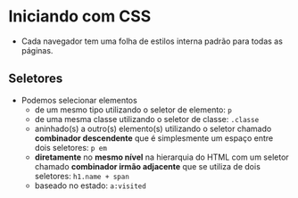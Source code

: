 # Iniciando com CSS

- Cada navegador tem uma folha de estilos interna padrão para todas as páginas.

## Seletores

- Podemos selecionar elementos
  - de um mesmo tipo utilizando o seletor de elemento: `p`
  - de uma mesma classe utilizando o seletor de classe: `.classe`
  - aninhado(s) a outro(s) elemento(s) utilizando o seletor chamado **combinador descendente** que é simplesmente um espaço entre dois seletores: `p em`
  - **diretamente** no **mesmo nível** na hierarquia do HTML com um seletor chamado **combinador irmão adjacente** que se utiliza de dois seletores: `h1.name + span`
  - baseado no estado: `a:visited`